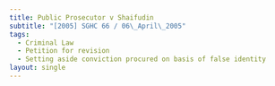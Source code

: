 ```yaml
---
title: Public Prosecutor v Shaifudin
subtitle: "[2005] SGHC 66 / 06\_April\_2005"
tags:
  - Criminal Law
  - Petition for revision
  - Setting aside conviction procured on basis of false identity
layout: single
---
```


